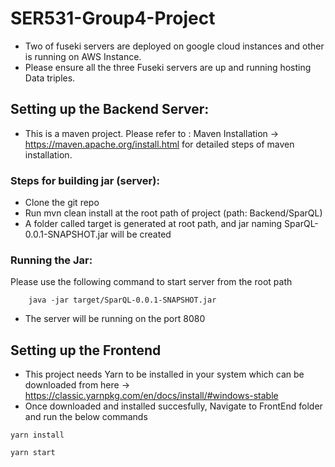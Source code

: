 # SER531-Group4-Project

- Two of fuseki servers are deployed on google cloud instances and other is running on AWS Instance.
- Please ensure all the three Fuseki servers are up and running hosting Data triples.


## Setting up the Backend Server:

- This is a maven project. Please refer to :  Maven Installation -> https://maven.apache.org/install.html
  for  detailed steps of maven installation.

### Steps for building jar (server):
- Clone the git repo  
- Run mvn clean install at the root path of project (path: Backend/SparQL)
- A folder called target is generated at root path, and jar naming SparQL-0.0.1-SNAPSHOT.jar will be created 


### Running the Jar:
 Please use the following command to start server from the root path
 
 ```
     java -jar target/SparQL-0.0.1-SNAPSHOT.jar
```

- The server will be running on  the port 8080


## Setting up the Frontend 
-  This project needs Yarn to be installed in your system which can be downloaded from here  -> https://classic.yarnpkg.com/en/docs/install/#windows-stable
-  Once downloaded and installed succesfully, Navigate to FrontEnd folder and run the below commands
```
yarn install
```
```
yarn start
```
